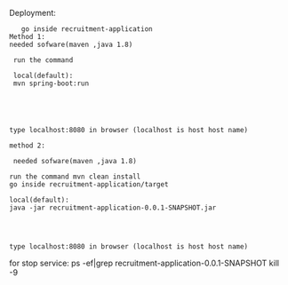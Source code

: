 Deployment:

       go inside recruitment-application 
    Method 1:
    needed sofware(maven ,java 1.8)

     run the command 
     
     local(default):
     mvn spring-boot:run
     
     
               
         
     
    type localhost:8080 in browser (localhost is host host name)

    method 2:

     needed sofware(maven ,java 1.8)

    run the command mvn clean install
    go inside recruitment-application/target
    
    local(default):
    java -jar recruitment-application-0.0.1-SNAPSHOT.jar
    
   
    
    
    type localhost:8080 in browser (localhost is host host name)

for stop service:
 ps -ef|grep recruitment-application-0.0.1-SNAPSHOT
 kill -9 <PID>



